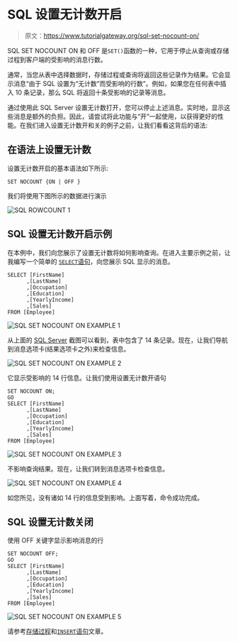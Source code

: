 # SQL 设置无计数开启

> 原文：<https://www.tutorialgateway.org/sql-set-nocount-on/>

SQL SET NOCOUNT ON 和 OFF 是`SET()`函数的一种，它用于停止从查询或存储过程到客户端的受影响的消息行数。

通常，当您从表中选择数据时，存储过程或查询将返回这些记录作为结果。它会显示消息“由于 SQL 设置为“无计数”而受影响的行数”。例如，如果您在任何表中插入 10 条记录，那么 SQL 将返回十条受影响的记录等消息。

通过使用此 SQL Server 设置无计数打开，您可以停止上述消息。实时地，显示这些消息是额外的负担。因此，请尝试将此功能与“开”一起使用，以获得更好的性能。在我们进入设置无计数开和关的例子之前，让我们看看这背后的语法:

## 在语法上设置无计数

设置无计数开启的基本语法如下所示:

```
SET NOCOUNT {ON | OFF }
```

我们将使用下图所示的数据进行演示

![SQL ROWCOUNT 1](img/f5eb4916b4fe3e85983e4e892dd9a14f.png)

## SQL 设置无计数开启示例

在本例中，我们向您展示了设置无计数将如何影响查询。在进入主要示例之前，让我编写一个简单的 [`SELECT`语句](https://www.tutorialgateway.org/sql-select-statement/)，向您展示 SQL 显示的消息。

```
SELECT [FirstName]
      ,[LastName]
      ,[Occupation]
      ,[Education]
      ,[YearlyIncome]
      ,[Sales]
FROM [Employee]
```

![SQL SET NOCOUNT ON EXAMPLE 1](img/cc5161d331e80a2b85ab70e78727940d.png)

从上面的 [SQL Server](https://www.tutorialgateway.org/sql/) 截图可以看到，表中包含了 14 条记录。现在，让我们导航到消息选项卡(结果选项卡之外)来检查信息。

![SQL SET NOCOUNT ON EXAMPLE 2](img/ba83beab04ea7dc013228fa6fa3d866c.png)

它显示受影响的 14 行信息。让我们使用设置无计数开语句

```
SET NOCOUNT ON;  
GO  
SELECT [FirstName]
      ,[LastName]
      ,[Occupation]
      ,[Education]
      ,[YearlyIncome]
      ,[Sales]
FROM [Employee]
```

![SQL SET NOCOUNT ON EXAMPLE 3](img/67235eefc28e8ffcfa29625552de7547.png)

不影响查询结果。现在，让我们转到消息选项卡检查信息。

![SQL SET NOCOUNT ON EXAMPLE 4](img/8729719d709060e448abcc92d63c0e30.png)

如您所见，没有诸如 14 行的信息受到影响。上面写着，命令成功完成。

## SQL 设置无计数关闭

使用 OFF 关键字显示影响消息的行

```
SET NOCOUNT OFF;  
GO  
SELECT [FirstName]
      ,[LastName]
      ,[Occupation]
      ,[Education]
      ,[YearlyIncome]
      ,[Sales]
FROM [Employee]
```

![SQL SET NOCOUNT ON EXAMPLE 5](img/313b14dba107663e6d2d9c76e0ee93e5.png)

请参考[存储过程](https://www.tutorialgateway.org/stored-procedures-in-sql/)和[`INSERT`语句](https://www.tutorialgateway.org/sql-insert-statement/)文章。
